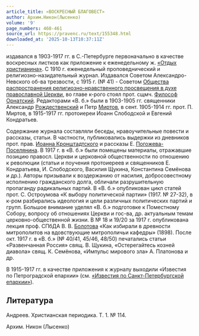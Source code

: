 ```yaml
---
article_title: «ВОСКРЕСНЫЙ БЛАГОВЕСТ»
author: Архим.Никон(Лысенко)
volume: '9'
page_numbers: 460-461
source_url: https://pravenc.ru/text/155348.html
downloaded_at: '2025-10-13T10:37:11Z'
---
```


издавался в 1903-1917 гг. в С.-Петербурге первоначально в качестве воскресных листков как приложение к еженедельному ж. [«Отдых христианина»](<https://pravenc.ru/text/ Отдых христианина .html>). С 1910 г. еженедельный проповеднический и религиозно-назидательный журнал. Издавался Советом Александро-Невского об-ва трезвости, с 1915 г. (№ 41) - Советом [Общества распространения религиозно-нравственного просвещения в духе православной Церкви](<https://pravenc.ru/text/Общества распространения религиозно-нравственного просвещения в духе православной Церкви.html>), во главе к-рого стоял прот. сщмч. [Философ Орнатский](<https://pravenc.ru/text/Философ Орнатский.html>). Редакторами «В. б.» были в 1903-1905 гг. священники Александр [Рождественский](https://pravenc.ru/text/Рождественский.html) и Петр [Миртов](https://pravenc.ru/text/Миртов.html), в сент. 1905-1914 гг. прот. П. Миртов, в 1915-1917 гг. протоиереи Иоанн Слободской и Евгений Кондратьев.

Содержание журнала составляли беседы, нравоучительные повести и рассказы, статьи. В частности, публиковались выдержки из дневников прот. прав. [Иоанна Кронштадтского](<https://pravenc.ru/text/Иоанн Кронштадтский.html>) и рассказы Е. [Погожева-Поселянина](https://pravenc.ru/text/Погожева-Поселянина.html). В 1917 г. в «В. б.» были помещены материалы, отражавшие позицию правосл. Церкви и церковной общественности по отношению к революции (статьи и поучения протоиереев и священников Е. Кондратьева, И. Слободского, Василия Щукина, Константина Семёнова и др.). Авторы призывали к воздержанию от насилия, добросовестному исполнению гражданского долга, обличали разрушительную пропаганду радикальных партий. В «В. б.» опубликован цикл статей прот. С. Остроумова «К выбору политической партии» (1917. № 27-32), в к-ром разбирались идеология и цели различных политических партий и групп. Большое внимание уделял «В. б.» подготовке к Поместному Собору, вопросу об отношениях Церкви и гос-ва, др. актуальным темам церковно-общественной жизни. В № 18 и 19/20 за 1917 г. опубликована лекция проф. СПбДА В. В. [Болотова](https://pravenc.ru/text/БОЛОТОВ.html) «Как избирали в древности митрополитов на вдовствующие митрополичьи кафедры» (1898). После окт. 1917 г. в «В. б.» (№ 40/41, 45/46, 48/50) печатались статьи «Развенчанная Россия» свящ. В. Щукина, «Остерегайтесь козней диавола» свящ. К. Семёнова, «Импульс мирового зла» А. Платонова и др.

В 1915-1917 гг. в качестве приложения к журналу выходили «Известия по Петроградской епархии» (см. [«Известия по Санкт-Петербургской епархии»](<https://pravenc.ru/text/ Известия по Санкт-Петербургской епархии .html>)).

## Литература

Андреев. Христианская периодика. Т. 1. № 114.

Архим.  Никон   (Лысенко)
